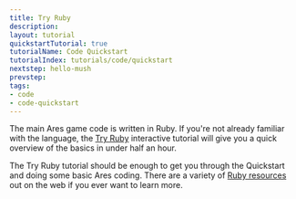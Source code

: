 ```yaml
---
title: Try Ruby
description:
layout: tutorial
quickstartTutorial: true
tutorialName: Code Quickstart
tutorialIndex: tutorials/code/quickstart
nextstep: hello-mush
prevstep: 
tags: 
- code
- code-quickstart
---
```


The main Ares game code is written in Ruby.  If you're not already familiar with the language, the [Try Ruby](https://ruby.github.io/TryRuby/) interactive tutorial will give you a quick overview of the basics in under half an hour.

The Try Ruby tutorial should be enough to get you through the Quickstart and doing some basic Ares coding.  There are a variety of [Ruby resources](/tutorials/code/ruby.html) out on the web if you ever want to learn more.